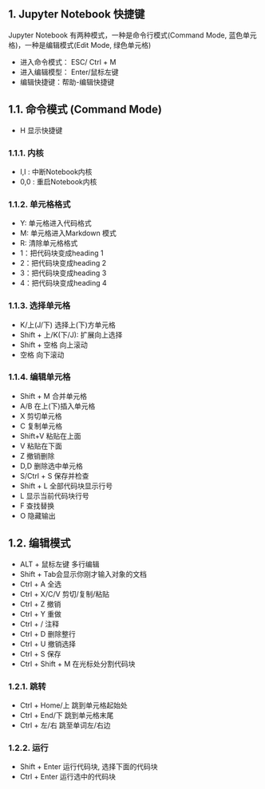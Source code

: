 ## 1. Jupyter Notebook 快捷键

Jupyter Notebook 有两种模式，一种是命令行模式(Command Mode, 蓝色单元格)，一种是编辑模式(Edit Mode, 绿色单元格)

- 进入命令模式： ESC/ Ctrl + M
- 进入编辑模型： Enter/鼠标左键
- 编辑快捷键：帮助-编辑快捷键

## 1.1. 命令模式 (Command Mode)

- H 显示快捷键

### 1.1.1. 内核

- I,I : 中断Notebook内核
- 0,0 : 重启Notebook内核

### 1.1.2. 单元格格式

- Y: 单元格进入代码格式
- M: 单元格进入Markdown 模式
- R: 清除单元格格式
- 1：把代码块变成heading 1
- 2：把代码块变成heading 2
- 3：把代码块变成heading 3
- 4：把代码块变成heading 4

### 1.1.3. 选择单元格

- K/上(J/下) 选择上(下)方单元格
- Shift + 上/K(下/J): 扩展向上选择
- Shift + 空格 向上滚动
- 空格 向下滚动

### 1.1.4. 编辑单元格

- Shift + M 合并单元格
- A/B 在上(下)插入单元格
- X 剪切单元格
- C 复制单元格
- Shift+V 粘贴在上面
- V 粘贴在下面
- Z 撤销删除
- D,D 删除选中单元格
- S/Ctrl + S 保存并检查
- Shift + L 全部代码块显示行号
- L 显示当前代码块行号
- F 查找替换
- O 隐藏输出

## 1.2. 编辑模式

- ALT + 鼠标左键 多行编辑
- Shift + Tab会显示你刚才输入对象的文档
- Ctrl + A 全选
- Ctrl + X/C/V 剪切/复制/粘贴
- Ctrl + Z 撤销
- Ctrl + Y 重做
- Ctrl + / 注释
- Ctrl + D 删除整行
- Ctrl + U 撤销选择
- Ctrl + S 保存
- Ctrl + Shift + M 在光标处分割代码块

### 1.2.1. 跳转

- Ctrl + Home/上 跳到单元格起始处
- Ctrl + End/下 跳到单元格末尾
- Ctrl + 左/右 跳至单词左/右边

### 1.2.2. 运行

- Shift + Enter 运行代码块, 选择下面的代码块
- Ctrl + Enter 运行选中的代码块

